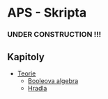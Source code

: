 # APS - Skripta

### UNDER CONSTRUCTION !!!

## Kapitoly
- [Teorie](/kapitoly/teorie.md)
	- [Booleova algebra](/kapitoly/teorie/booleova-algebra.md)
	- [Hradla](hradla.md)

